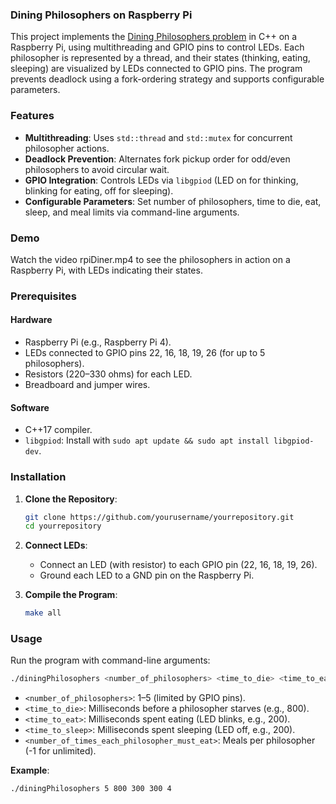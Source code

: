 ### Dining Philosophers on Raspberry Pi

This project implements the [Dining Philosophers problem](https://en.wikipedia.org/wiki/Dining_philosophers_problem) in C++ on a Raspberry Pi, using multithreading and GPIO pins to control LEDs. Each philosopher is represented by a thread, and their states (thinking, eating, sleeping) are visualized by LEDs connected to GPIO pins. The program prevents deadlock using a fork-ordering strategy and supports configurable parameters.

### Features

- **Multithreading**: Uses `std::thread` and `std::mutex` for concurrent philosopher actions.
- **Deadlock Prevention**: Alternates fork pickup order for odd/even philosophers to avoid circular wait.
- **GPIO Integration**: Controls LEDs via `libgpiod` (LED on for thinking, blinking for eating, off for sleeping).
- **Configurable Parameters**: Set number of philosophers, time to die, eat, sleep, and meal limits via command-line arguments.

### Demo

Watch the video rpiDiner.mp4 to see the philosophers in action on a Raspberry Pi, with LEDs indicating their states.

### Prerequisites

#### Hardware
- Raspberry Pi (e.g., Raspberry Pi 4).
- LEDs connected to GPIO pins 22, 16, 18, 19, 26 (for up to 5 philosophers).
- Resistors (220–330 ohms) for each LED.
- Breadboard and jumper wires.

#### Software
- C++17 compiler.
- `libgpiod`: Install with `sudo apt update && sudo apt install libgpiod-dev`.

### Installation

1. **Clone the Repository**:
   ```bash
   git clone https://github.com/yourusername/yourrepository.git
   cd yourrepository
   ```

2. **Connect LEDs**:
   - Connect an LED (with resistor) to each GPIO pin (22, 16, 18, 19, 26).
   - Ground each LED to a GND pin on the Raspberry Pi.

3. **Compile the Program**:
   ```bash
   make all
   ```

### Usage

Run the program with command-line arguments:
```bash
./diningPhilosophers <number_of_philosophers> <time_to_die> <time_to_eat> <time_to_sleep> <number_of_times_each_philosopher_must_eat>
```

- `<number_of_philosophers>`: 1–5 (limited by GPIO pins).
- `<time_to_die>`: Milliseconds before a philosopher starves (e.g., 800).
- `<time_to_eat>`: Milliseconds spent eating (LED blinks, e.g., 200).
- `<time_to_sleep>`: Milliseconds spent sleeping (LED off, e.g., 200).
- `<number_of_times_each_philosopher_must_eat>`: Meals per philosopher (-1 for unlimited).

**Example**:
```bash
./diningPhilosophers 5 800 300 300 4
